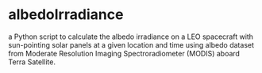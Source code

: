 # albedoIrradiance
a Python script to calculate the albedo irradiance on a LEO spacecraft with sun-pointing solar panels at a given location and time using albedo dataset from Moderate Resolution Imaging Spectroradiometer (MODIS) aboard Terra Satellite. 
